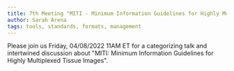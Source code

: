 ```yaml
---
title: 7th Meeting "MITI - Minimum Information Guidelines for Highly Multiplexed Tissue Images"
author: Sarah Arena
tags: tools, standards, formats, management
---
```


Please join us Friday, 04/08/2022 11AM ET for a categorizing talk and intertwined discussion about "MITI: Minimum Information Guidelines for Highly Multiplexed Tissue Images".
